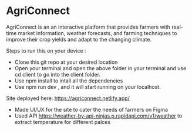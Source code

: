 # AgriConnect
AgriConnect is an an interactive platform that provides farmers with real-time market information, weather forecasts, and farming techniques to improve their crop yields and adapt to the changing climate.

Steps to run this on your device :
*  Clone this git repo at your desired location
*  Open your terminal and open the above folder in your terminal and use cd client to go into the client folder.
*  Use npm install to intall all the dependencies
*  Use npm run dev , and it will start running on your localhost.
   
Site deployed here: https://agriconnect.netlify.app/


* Made UI/UX for the site to cater the needs of farmers on Figma
* Used API https://weather-by-api-ninjas.p.rapidapi.com/v1/weather to extract temperature for different palces
